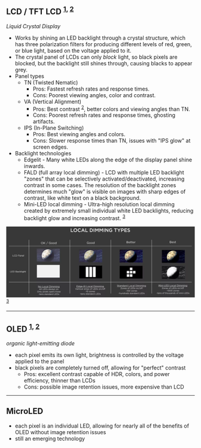 
## LCD / TFT LCD <sup>[1], [2]</sup>

*Liquid Crystal Display*
- Works by shining an LED backlight through a crystal structure, which has three polarization filters for producing different levels of red, green, or blue light, based on the voltage applied to it.
- The crystal panel of LCDs can only *block* light, so black pixels are blocked, but the backlight still shines through, causing blacks to appear grey.
- Panel types
  - TN (Twisted Nematic)
    - Pros: Fastest refresh rates and response times.
    - Cons: Poorest viewing angles, color and contrast.
  - VA (Vertical Alignment)
    - Pros: Best contrast <sup>[2]</sup>, better colors and viewing angles than TN.
    - Cons: Poorest refresh rates and response times, ghosting artifacts.
  - IPS (In-Plane Switching)
    - Pros: Best viewing angles and colors.
    - Cons: Slower response times than TN, issues with "IPS glow" at screen edges.
- Backlight technologies
  - Edgelit - Many white LEDs along the edge of the display panel shine inwards.
  - FALD (full array local dimming) - LCD with multiple LED backlight "zones" that can be selectively activated/deactivated, increasing contrast in some cases. The resolution of the backlight zones determines much "glow" is visible on images with sharp edges of contrast, like white text on a black background.
  - Mini-LED local dimming - Ultra-high resolution local dimming created by extremely small individual white LED backlights, reducing backlight glow and increasing contrast. <sup>[3]</sup>

![local-dimming](/images/local-dimming.webp) <sup>[3]</sup>

---
## OLED <sup>[1], [2]</sup>

*organic light-emitting diode*
- each pixel emits its own light, brightness is controlled by the voltage applied to the panel
- black pixels are completely turned off, allowing for "perfect" contrast
  - Pros: excellent contrast capable of HDR, colors, and power efficiency, thinner than LCDs
  - Cons: possible image retention issues, more expensive than LCD

---
## MicroLED

- each pixel is an individual LED, allowing for nearly all of the benefits of OLED without image retention issues
- still an emerging technology

[1]: https://www.tomshardware.com/reviews/lcd-led-led-oled-panel-difference,5394.html
[2]: https://www.displayninja.com/ips-vs-tn-vs-va/
[3]: https://www.cnet.com/news/mini-led-is-here-how-smaller-lights-could-lead-to-big-tv-improvements/
